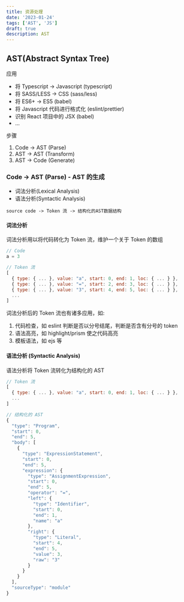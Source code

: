 ```yaml
---
title: 资源处理
date: '2023-01-24'
tags: ['AST', 'JS']
draft: true
description: AST
---
```


## AST(Abstract Syntax Tree)

应用

- 将 Typescript -> Javascript (typescript)
- 将 SASS/LESS -> CSS (sass/less)
- 将 ES6+ -> ES5 (babel)
- 将 Javascript 代码进行格式化 (eslint/prettier)
- 识别 React 项目中的 JSX (babel)
- ...

步骤

1. Code -> AST (Parse)
2. AST -> AST (Transform)
3. AST -> Code (Generate)

### Code -> AST (Parse) - AST 的生成

- 词法分析(Lexical Analysis)
- 语法分析(Syntactic Analysis)

```shell
source code -> Token 流 -> 结构化的AST数据结构
```

#### 词法分析

词法分析用以将代码转化为 Token 流，维护一个关于 Token 的数组

```js
// Code
a = 3

// Token 流
[
  { type: { ... }, value: "a", start: 0, end: 1, loc: { ... } },
  { type: { ... }, value: "=", start: 2, end: 3, loc: { ... } },
  { type: { ... }, value: "3", start: 4, end: 5, loc: { ... } },
  ...
]
```

词法分析后的 Token 流也有诸多应用，如:

1. 代码检查，如 eslint 判断是否以分号结尾，判断是否含有分号的 token
2. 语法高亮，如 highlight/prism 使之代码高亮
3. 模板语法，如 ejs 等

#### 语法分析 (Syntactic Analysis)

语法分析将 Token 流转化为结构化的 AST

```js
// Token 流
[
  { type: { ... }, value: "a", start: 0, end: 1, loc: { ... } },
  ...
]

// 结构化的 AST
{
  "type": "Program",
  "start": 0,
  "end": 5,
  "body": [
    {
      "type": "ExpressionStatement",
      "start": 0,
      "end": 5,
      "expression": {
        "type": "AssignmentExpression",
        "start": 0,
        "end": 5,
        "operator": "=",
        "left": {
          "type": "Identifier",
          "start": 0,
          "end": 1,
          "name": "a"
        },
        "right": {
          "type": "Literal",
          "start": 4,
          "end": 5,
          "value": 3,
          "raw": "3"
        }
      }
    }
  ],
  "sourceType": "module"
}
```
